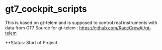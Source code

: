 # gt7_cockpit_scripts
This is based on gt-telem and is supposed to control real instruments with data from GT7
Source for gt-telem : https://github.com/RaceCrewAI/gt-telem

**Status: Start of Project 



